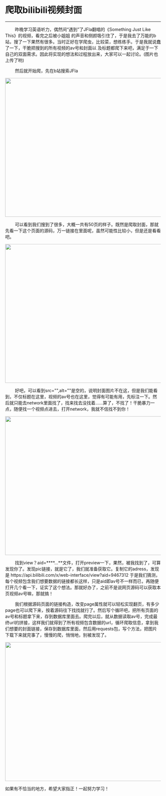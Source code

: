 <h1><b>爬取bilibili视频封面</b></h1>
<hr/>
<p>&nbsp;&nbsp;&nbsp;&nbsp;&nbsp;&nbsp;&nbsp;&nbsp;昨晚学习英语听力，偶然间“遇到”了JFla翻唱的《Something Just Like This》的视频，看完之后被小姐姐
的声音和侧颜吸引住了，于是我去了万能的b站，搜了一下果然有很多。当时正好在学爬虫，比较菜，想练练手。于是我就说蠢了一下，干脆把搜到的所有视频的av号和封面以
及标题都爬下来吧，满足于一下自己的双面需求。因此将实现的想法和过程放出来，大家可以一起讨论。(图片也上传了哟)</p>
<p>&nbsp;&nbsp;&nbsp;&nbsp;&nbsp;&nbsp;&nbsp;&nbsp;然后就开始爬，先在b站搜索JFla</p>
<div align="center"><img src="https://github.com/foreversunx/GetbilibiliPic/blob/master/1.png" width="800" height="450" /></div>
<p>&nbsp;&nbsp;&nbsp;&nbsp;&nbsp;&nbsp;&nbsp;&nbsp;可以看到我们搜到了很多，大概一共有50页的样子。既然是爬取封面，那就先看一下这个页面的源码，万一链接在里面呢，虽然可能性比较小，但是还是看看吧。</p>
<div align="center"><img src="https://github.com/foreversunx/GetbilibiliPic/blob/master/2.png" width="800" height="450" /></div>
<p>&nbsp;&nbsp;&nbsp;&nbsp;&nbsp;&nbsp;&nbsp;&nbsp;好吧，可以看到src="",alt=""是空的，说明封面图片不在这，但是我们能看到，不仅标题在这里，视频的av号也在这里，觉得有可能有用，先标注一下。然后就只能去network里面找了，找来找去没找着......算了，不找了！干脆暴力一点，随便找一个视频点进去，打开network，我就不信找不到你！</p>
<div align="center"><img src="https://github.com/foreversunx/GetbilibiliPic/blob/master/3.png" width="800" height="450" /></div>
<p>&nbsp;&nbsp;&nbsp;&nbsp;&nbsp;&nbsp;&nbsp;&nbsp;找到view？aid=****...**文件，打开preview一下，果然，被我找到了，可算发现你了。发现pic链接，就是它了，我们就准备获取它。复制它的adress，发现是 https://api.bilibili.com/x/web-interface/view?aid=9467312 于是我们猜测，每个视频包含我们想要数据的链接都长这样，只是aid即av号不一样而已，再随便打开几个看一下，证实了这个想法。那就好办了，之前不是说网页源码可以获取本页视频av号嘛，那就搞！</p>
<p>&nbsp;&nbsp;&nbsp;&nbsp;&nbsp;&nbsp;&nbsp;&nbsp;我们根据源码页面的链接构造，改变page属性就可以轻松实现翻页，有多少page也可以爬下来，按着源码往下找找就行了。然后写个循环吧，把所有页面的av号和标题拿下来，存到数据库里面去。爬完以后，就从数据读取av号，完成最终url的拼接，这样我们就得到了所有视频包含数据的url，循环爬取信息，拿到我们想要的封面链接，保存到数据库里面，然后用requests包，写个方法，把图片下载下来就完事了，慢慢的爬，悄悄地，别被发现了。</p>
<div align="center"><img src="https://github.com/foreversunx/GetbilibiliPic/blob/master/4.png" width="800" height="450" /></div>
<p>如果有不恰当的地方，希望大家指正！一起努力学习！</p>
